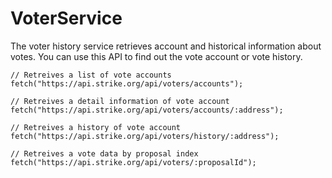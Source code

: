 # VoterService

The voter history service retrieves account and historical information about votes. You can use this API to find out the vote account or vote history.

```text
// Retreives a list of vote accounts
fetch("https://api.strike.org/api/voters/accounts");

// Retreives a detail information of vote account
fetch("https://api.strike.org/api/voters/accounts/:address");

// Retreives a history of vote account
fetch("https://api.strike.org/api/voters/history/:address");

// Retreives a vote data by proposal index
fetch("https://api.strike.org/api/voters/:proposalId");
```



